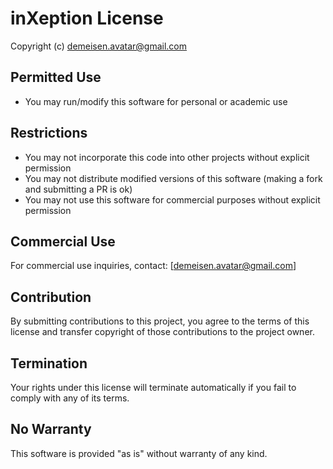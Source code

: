 # inXeption License

Copyright (c) demeisen.avatar@gmail.com

## Permitted Use
- You may run/modify this software for personal or academic use

## Restrictions
- You may not incorporate this code into other projects without explicit permission
- You may not distribute modified versions of this software (making a fork and submitting a PR is ok)
- You may not use this software for commercial purposes without explicit permission

## Commercial Use
For commercial use inquiries, contact: [demeisen.avatar@gmail.com]

## Contribution
By submitting contributions to this project, you agree to the terms of this license and transfer copyright of those contributions to the project owner.

## Termination
Your rights under this license will terminate automatically if you fail to comply with any of its terms.

## No Warranty
This software is provided "as is" without warranty of any kind.
